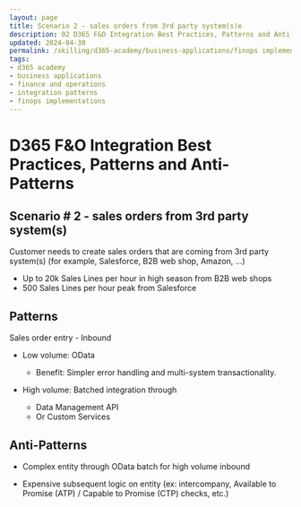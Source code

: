 ```yaml
---
layout: page
title: Scenario 2 - sales orders from 3rd party system(s)e
description: 02 D365 F&O Integration Best Practices, Patterns and Anti-Patterns
updated: 2024-04-30
permalink: /skilling/d365-academy/business-applications/finops implementation best practices and patterns/intscenario-02
tags:
- d365 academy
- business applications
- finance and operations
- integration patterns
- finops implementations
---
```


# D365 F&O Integration Best Practices, Patterns and Anti-Patterns

## Scenario # 2 - sales orders from 3rd party system(s)
Customer needs to create sales orders that are coming from 3rd party system(s) (for example, Salesforce, B2B web shop, Amazon, …)
* Up to 20k Sales Lines per hour in high season from B2B web shops
* 500 Sales Lines per hour peak from Salesforce


## Patterns
Sales order entry - Inbound

* Low volume: OData
    * Benefit: Simpler error handling and multi-system transactionality.

* High volume: Batched integration through 
    * Data Management API
    * Or Custom Services

## Anti-Patterns
* Complex entity through OData batch for high volume inbound

* Expensive subsequent logic on entity (ex: intercompany, Available to Promise (ATP) / Capable to Promise (CTP) checks, etc.)


